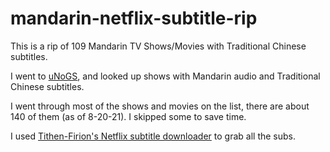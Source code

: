 # mandarin-netflix-subtitle-rip
 This is a rip of 109 Mandarin TV Shows/Movies with Traditional Chinese subtitles.

 I went to <a href="https://www.unogs.com">uNoGS</a>, and looked up shows with Mandarin audio and Traditional Chinese subtitles.
 
 I went through most of the shows and movies on the list, there are about 140 of them (as of 8-20-21). I skipped some to save time.
 
 I used <a href="https://github.com/Tithen-Firion/UserScripts">Tithen-Firion's Netflix subtitle downloader</a> to grab all the subs.

